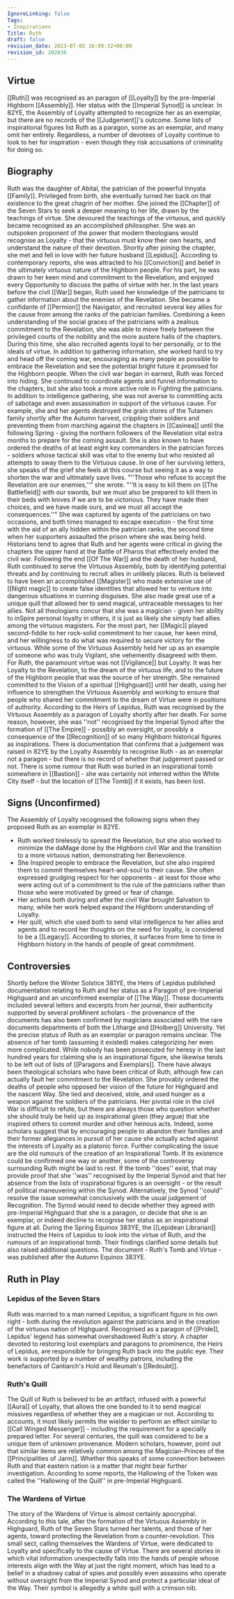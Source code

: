 ```yaml
---
IgnoreLinking: false
Tags:
- Inspirations
Title: Ruth
draft: false
revision_date: 2023-07-02 16:09:32+00:00
revision_id: 102836
---
```


## Virtue
[[Ruth]] was recognised as an paragon of [[Loyalty]] by the pre-Imperial Highborn [[Assembly]]. Her status with the [[Imperial Synod]] is unclear. In 82YE, the Assembly of Loyalty attempted to recognize her as an exemplar, but there are no records of the [[Judgement]]'s outcome. Some lists of inspirational figures list Ruth as a paragon, some as an exemplar, and many omit her entirely. Regardless, a number of devotees of Loyalty continue to look to her for inspiration - even though they risk accusations of criminality for doing so.
## Biography
Ruth was the daughter of Abital, the patrician of the powerful Innyata [[Family]]. Privileged from birth, she eventually turned her back on that existence to the great chagrin of her mother. She joined the [[Chapter]] of the Seven Stars to seek a deeper meaning to her life, drawn by the teachings of virtue. She devoured the teachings of the virtuous, and quickly became recognised as an accomplished philosopher. She was an outspoken proponent of the power that modern theologians would recognise as Loyalty - that the virtuous must know their own hearts, and understand the nature of their devotion.
Shortly after joining the chapter, she met and fell in love with her future husband [[Lepidus]]. According to contemporary reports, she was attracted to his [[Conviction]] and belief in the ultimately virtuous nature of the Highborn people. For his part, he was drawn to her keen mind and commitment to the Revelation, and enjoyed every Opportunity to discuss the paths of virtue with her.
In the last years before the civil [[War]] began, Ruth used her knowledge of the patricians to gather information about the enemies of the Revelation. She became a confidante of [[Permion]] the Navigator, and recruited several key allies for the cause from among the ranks of the patrician families. Combining a keen understanding of the social graces of the patricians with a zealous commitment to the Revelation, she was able to move freely between the privileged courts of the nobility and the more austere halls of the chapters. During this time, she also recruited agents loyal to her personally, or to the ideals of virtue. In addition to gathering information, she worked hard to try and head off the coming war, encouraging as many people as possible to embrace the Revelation and see the potential bright future it promised for the Highborn people.
When the civil war began in earnest, Ruth was forced into hiding. She continued to coordinate agents and funnel information to the chapters, but she also took a more active role in Fighting the patricians. In addition to intelligence gathering, she was not averse to committing acts of sabotage and even assassination in support of the virtuous cause. For example, she and her agents destroyed the grain stores of the Tutamen family shortly after the Autumn harvest, crippling their soldiers and preventing them from marching against the chapters in [[Casinea]] until the following Spring - giving the northern followers of the Revelation vital extra months to prepare for the coming assault. She is also known to have ordered the deaths of at least eight key commanders in the patrician forces - soldiers whose tactical skill was vital to the enemy but who resisted all attempts to sway them to the Virtuous cause. In one of her surviving letters, she speaks of the grief she feels at this course but seeing it as a way to shorten the war and ultimately save lives. "''Those who refuse to accept the Revelation are our enemies,''" she wrote. "''It is easy to kill them on [[The Battlefield]] with our swords, but we must also be prepared to kill them in their beds with knives if we are to be victorious. They have made their choices, and we have made ours, and we must all accept the consequences.''"
She was captured by agents of the patricians on two occasions, and both times managed to escape execution - the first time with the aid of an ally hidden within the patrician ranks, the second time when her supporters assaulted the prison where she was being held. Historians tend to agree that Ruth and her agents were critical in giving the chapters the upper hand at the Battle of Pharos that effectively ended the civil war. Following the end [[Of The War]] and the death of her husband, Ruth continued to serve the Virtuous Assembly, both by identifying potential threats and by continuing to recruit allies in unlikely places.
Ruth is believed to have been an accomplished [[Magister]] who made extensive use of [[Night magic]] to create false identities that allowed her to venture into dangerous situations in cunning disguises. She also made great use of a unique quill that allowed her to send magical, untraceable messages to her allies. Not all theologians concur that she was a magician - given her ability to inSpire personal loyalty in others, it is just as likely she simply had allies among the virtuous magisters. For the most part, her [[Magic]] played second-fiddle to her rock-solid commitment to her cause, her keen mind, and her willingness to do what was required to secure victory for the virtuous.
While some of the Virtuous Assembly held her up as an example of someone who was truly Vigilant, she vehemently disagreed with them. For Ruth, the paramount virtue was not [[Vigilance]] but Loyalty. It was her Loyalty to the Revelation, to the dream of the virtuous life, and to the future of the Highborn people that was the source of her strength. She remained committed to the Vision of a spiritual [[Highguard]] until her death, using her influence to strengthen the Virtuous Assembly and working to ensure that people who shared her commitment to the dream of Virtue were in positions of authority.
According to the Heirs of Lepidus, Ruth was recognised by the Virtuous Assembly as a paragon of Loyalty shortly after her death. For some reason, however, she was ''not'' recognised by the Imperial Synod after the formation of [[The Empire]] - possibly an oversight, or possibly a consequence of the [[Recognition]] of so many Highborn historical figures as inspirations. There is documentation that confirms that a judgement was raised in 82YE by the Loyalty Assembly to recognise Ruth - as an exemplar not a paragon - but there is no record of whether that judgement passed or not. There is some rumour that Ruth was buried in an inspirational tomb somewhere in [[Bastion]] - she was certainly not interred within the White City itself - but the location of [[The Tomb]] if it exists, has been lost.
## Signs (Unconfirmed)
The Assembly of Loyalty recognised the following signs when they proposed Ruth as an exemplar in 82YE.
* Ruth worked tirelessly to spread the Revelation, but she also worked to minimize the daMage done by the Highborn civil War and the transition to a more virtuous nation, demonstrating her Benevolence.
* She Inspired people to embrace the Revelation, but she also inspired them to commit themselves heart-and-soul to their cause. She often expressed grudging respect for her opponents - at least for those who were acting out of a commitment to the rule of the patricians rather than those who were motivated by greed or fear of change.
* Her actions both during and after the civil War brought Salvation to many, while her work helped expand the Highborn understanding of Loyalty.
* Her quill, which she used both to send vital intelligence to her allies and agents and to record her thoughts on the need for loyalty, is considered to be a [[Legacy]]. According to stories, it surfaces from time to time in Highborn history in the hands of people of great commitment.
## Controversies
Shortly before the Winter Solstice 381YE, the Heirs of Lepidus published documentation relating to Ruth and her status as a Paragon of pre-Imperial Highguard and an unconfirmed exemplar of [[The Way]]. These documents included several letters and excerpts from her journal, their authenticity supported by several proMinent scholars - the provenance of the documents has also been confirmed by magicians associated with the rare documents departments of both the Litharge and [[Holberg]] University. 
Yet the precise status of Ruth as an exemplar or paragon remains unclear. The absence of her tomb (assuming it existed) makes categorizing her even more complicated. While nobody has been prosecuted for heresy in the last hundred years for claiming she is an inspirational figure, she likewise tends to be left out of lists of [[Paragons and Exemplars]]. 
There have always been theological scholars who have been critical of Ruth, although few can actually fault her commitment to the Revelation. She provably ordered the deaths of people who opposed her vision of the future for Highguard and the nascent Way. She lied and deceived, stole, and used hunger as a weapon against the soldiers of the patricians. Her pivotal role in the civil War is difficult to refute, but there are always those who question whether she should truly be held up as inspirational given (they argue) that she inspired others to commit murder and other heinous acts. Indeed, some scholars suggest that by encouraging people to abandon their families and their former allegiances in pursuit of her cause she actually acted against the interests of Loyalty as a platonic force.
Further complicating the issue are the old rumours of the creation of an Inspirational Tomb. If its existence could be confirmed one way or another, some of the controversy surrounding Ruth might be laid to rest. If the tomb ''does'' exist, that may provide proof that she ''was'' recognised by the Imperial Synod and that her absence from the lists of inspirational figures is an oversight - or the result of political maneuvering within the Synod.
Alternatively, the Synod ''could'' resolve the issue somewhat conclusively with the usual judgement of Recognition. The Synod would need to decide whether they agreed with pre-Imperial Highguard that she is a paragon, or decide that she is an exemplar, or indeed decline to recognise her status as an inspirational figure at all.
During the Spring Equinox 383YE, the [[Lepidean Librarian]] instructed the Heirs of Lepidus to look into the virtue of Ruth, and the rumours of an inspirational tomb. Their findings clarified some details but also raised additional questions. The document - Ruth's Tomb and Virtue - was published after the Autumn Equinox 383YE.
## Ruth in Play
### Lepidus of the Seven Stars
Ruth was married to a man named Lepidus, a significant figure in his own right - both during the revolution against the patricians and in the creation of the virtuous nation of Highguard. Recognised as a paragon of [[Pride]], Lepidus' legend has somewhat overshadowed Ruth's story. A chapter devoted to restoring lost exemplars and paragons to prominence, the Heirs of Lepidus, are responsible for bringing Ruth back into the public eye. Their work is supported by a number of wealthy patrons, including the benefactors of Cantiarch's Hold and Reumah's [[Redoubt]].
### Ruth's Quill
The Quill of Ruth is believed to be an artifact, infused with a powerful [[Aura]] of Loyalty, that allows the one bonded to it to send magical missives regardless of whether they are a magician or not. According to accounts, it most likely permits the wielder to perform an effect similar to [[Call Winged Messenger]] - including the requirement for a specially prepared letter. For several centuries, the quill was considered to be a unique item of unknown provenance. Modern scholars, however, point out that similar items are relatively common among the Magician-Princes of the [[Principalities of Jarm]]. Whether this speaks of some connection between Ruth and that eastern nation is a matter that might bear further investigation.
According to some reports, the Hallowing of the Token was called the ''Hallowing of the Quill'' in pre-Imperial Highguard.
### The Wardens of Virtue
The story of the Wardens of Virtue is almost certainly apocryphal. According to this tale, after the formation of the Virtuous Assembly in Highguard, Ruth of the Seven Stars turned her talents, and those of her agents, toward protecting the Revelation from a counter-revolution. This small sect, calling themselves the Wardens of Virtue, were dedicated to Loyalty and specifically to the cause of Virtue. There are several stories in which vital information unexpectedly falls into the hands of people whose interests align with the Way at just the right moment, which has lead to a belief in a shadowy cabal of spies and possibly even assassins who operate without oversight from the Imperial Synod and protect a particular ideal of the Way. Their symbol is allegedly a white quill with a crimson nib.